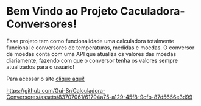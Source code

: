 # Bem Vindo ao Projeto Caculadora-Conversores!

Esse projeto tem como funcionalidade uma calculadora totalmente funcional e conversores de temperaturas, medidas e moedas. O conversor de moedas conta com uma API que atualiza os valores das moedas diariamente, fazendo com que o conversor tenha os valores sempre atualizados para o usuário!

Para acessar o site <a href="https://calculadora-conversores.netlify.app/">clique aqui!</a>

https://github.com/Gui-Sr/Calculadora-Conversores/assets/83707061/61794a75-a129-45f8-9cfb-87d5656e3d99

